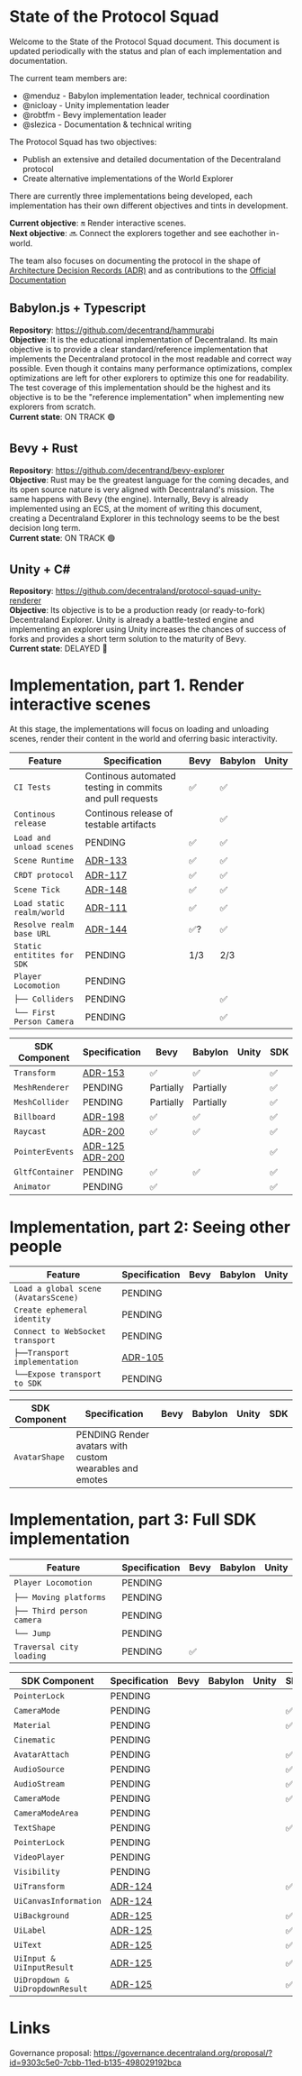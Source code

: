 # State of the Protocol Squad

Welcome to the State of the Protocol Squad document. This document is updated periodically with the status and plan of each implementation and documentation.

The current team members are:

- @menduz - Babylon implementation leader, technical coordination
- @nicloay - Unity implementation leader
- @robtfm - Bevy implementation leader
- @slezica - Documentation & technical writing

The Protocol Squad has two objectives:

- Publish an extensive and detailed documentation of the Decentraland protocol
- Create alternative implementations of the World Explorer

There are currently three implementations being developed, each implementation has their own different objectives and tints in development.

**Current objective**: 🔛 Render interactive scenes.  
**Next objective**: 🔜 Connect the explorers together and see eachother in-world.

The team also focuses on documenting the protocol in the shape of [Architecture Decision Records (ADR)](https://adr.decentraland.org) and as contributions to the [Official Documentation](https://docs.decentraland.org)

## Babylon.js + Typescript

**Repository**: https://github.com/decentrand/hammurabi  
**Objective**: It is the educational implementation of Decentraland. Its main objective is to provide a clear standard/reference implementation that implements the Decentraland protocol in the most readable and correct way possible. Even though it contains many performance optimizations, complex optimizations are left for other explorers to optimize this one for readability. The test coverage of this implementation should be the highest and its objective is to be the "reference implementation" when implementing new explorers from scratch.  
**Current state**: ON TRACK 🟢

## Bevy + Rust

**Repository**: https://github.com/decentrand/bevy-explorer  
**Objective**: Rust may be the greatest language for the coming decades, and its open source nature is very aligned with Decentraland's mission. The same happens with Bevy (the engine). Internally, Bevy is already implemented using an ECS, at the moment of writing this document, creating a Decentraland Explorer in this technology seems to be the best decision long term.  
**Current state**: ON TRACK 🟢

## Unity + C#

**Repository**: https://github.com/decentraland/protocol-squad-unity-renderer  
**Objective**: Its objective is to be a production ready (or ready-to-fork) Decentraland Explorer. Unity is already a battle-tested engine and implementing an explorer using Unity increases the chances of success of forks and provides a short term solution to the maturity of Bevy.  
**Current state**: DELAYED 🔴

# Implementation, part 1. Render interactive scenes

At this stage, the implementations will focus on loading and unloading scenes, render their content in the world and oferring basic interactivity.

| Feature                    | Specification                                            | Bevy | Babylon | Unity |
| -------------------------- | -------------------------------------------------------- | ---- | ------- | ----- |
| `CI Tests`                 | Continous automated testing in commits and pull requests | ✅   | ✅      |       |
| `Continous release`        | Continous release of testable artifacts                  |      | ✅      |       |
| `Load and unload scenes`   | PENDING                                                  | ✅   | ✅      |       |
| `Scene Runtime`            | [ADR-133](https://adr.decentraland.org/adr/ADR-133)      | ✅   | ✅      |       |
| `CRDT protocol`            | [ADR-117](https://adr.decentraland.org/adr/ADR-117)      | ✅   | ✅      |       |
| `Scene Tick`               | [ADR-148](https://adr.decentraland.org/adr/ADR-148)      | ✅   | ✅      |       |
| `Load static realm/world`  | [ADR-111](https://adr.decentraland.org/adr/ADR-111)      | ✅   | ✅      |       |
| `Resolve realm base URL`   | [ADR-144](https://adr.decentraland.org/adr/ADR-144)      | ✅?  | ✅      |       |
| `Static entitites for SDK` | PENDING                                                  | 1/3  | 2/3     |       |
| `Player Locomotion`        | PENDING                                                  |      |         |       |
| `├── Colliders`            | PENDING                                                  |      | ✅      |       |
| `└── First Person Camera`  | PENDING                                                  |      | ✅      |       |

| SDK Component   | Specification                                                                                           | Bevy      | Babylon   | Unity | SDK |
| --------------- | ------------------------------------------------------------------------------------------------------- | --------- | --------- | ----- | --- |
| `Transform`     | [ADR-153](https://adr.decentraland.org/adr/ADR-153)                                                     | ✅        | ✅        |       | ✅  |
| `MeshRenderer`  | PENDING                                                                                                 | Partially | Partially |       | ✅  |
| `MeshCollider`  | PENDING                                                                                                 | Partially | Partially |       | ✅  |
| `Billboard`     | [ADR-198](https://adr.decentraland.org/adr/ADR-198)                                                     | ✅        | ✅        |       | ✅  |
| `Raycast`       | [ADR-200](https://adr.decentraland.org/adr/ADR-200)                                                     | ✅        | ✅        |       | ✅  |
| `PointerEvents` | [ADR-125](https://adr.decentraland.org/adr/ADR-125) [ADR-200](https://adr.decentraland.org/adr/ADR-200) |           |           |       | ✅  |
| `GltfContainer` | PENDING                                                                                                 | ✅        | ✅        |       | ✅  |
| `Animator`      | PENDING                                                                                                 | ✅        |           |       | ✅  |

# Implementation, part 2: Seeing other people

| Feature                              | Specification                                       | Bevy | Babylon | Unity |
| ------------------------------------ | --------------------------------------------------- | ---- | ------- | ----- |
| `Load a global scene (AvatarsScene)` | PENDING                                             |      |         |       |
| `Create ephemeral identity`          | PENDING                                             |      |         |       |
| `Connect to WebSocket transport`     | PENDING                                             |      |         |       |
| `├──Transport implementation`        | [ADR-105](https://adr.decentraland.org/adr/ADR-105) |      |         |       |
| `└──Expose transport to SDK`         | PENDING                                             |      |         |       |

| SDK Component | Specification                                           | Bevy | Babylon | Unity | SDK |
| ------------- | ------------------------------------------------------- | ---- | ------- | ----- | --- |
| `AvatarShape` | PENDING Render avatars with custom wearables and emotes |      |         |       |     |

# Implementation, part 3: Full SDK implementation

| Feature                   | Specification | Bevy | Babylon | Unity |
| ------------------------- | ------------- | ---- | ------- | ----- |
| `Player Locomotion`       | PENDING       |      |         |       |
| `├── Moving platforms`    | PENDING       |      |         |       |
| `├── Third person camera` | PENDING       |      |         |       |
| `└── Jump`                | PENDING       |      |         |       |
| `Traversal city loading`  | PENDING       | ✅   |         |       |

| SDK Component                   | Specification                                       | Bevy | Babylon | Unity | SDK |
| ------------------------------- | --------------------------------------------------- | ---- | ------- | ----- | --- |
| `PointerLock`                   | PENDING                                             |      |         |       |     |
| `CameraMode`                    | PENDING                                             |      |         |       | ✅  |
| `Material`                      | PENDING                                             |      |         |       | ✅  |
| `Cinematic`                     | PENDING                                             |      |         |       |     |
| `AvatarAttach`                  | PENDING                                             |      |         |       | ✅  |
| `AudioSource`                   | PENDING                                             |      |         |       | ✅  |
| `AudioStream`                   | PENDING                                             |      |         |       | ✅  |
| `CameraMode`                    | PENDING                                             |      |         |       | ✅  |
| `CameraModeArea`                | PENDING                                             |      |         |       |     |
| `TextShape`                     | PENDING                                             |      |         |       | ✅  |
| `PointerLock`                   | PENDING                                             |      |         |       |     |
| `VideoPlayer`                   | PENDING                                             |      |         |       |     |
| `Visibility`                    | PENDING                                             |      |         |       |     |
| `UiTransform`                   | [ADR-124](https://adr.decentraland.org/adr/ADR-124) |      |         |       | ✅  |
| `UiCanvasInformation`           | [ADR-124](https://adr.decentraland.org/adr/ADR-124) |      |         |       |     |
| `UiBackground`                  | [ADR-125](https://adr.decentraland.org/adr/ADR-125) |      |         |       | ✅  |
| `UiLabel`                       | [ADR-125](https://adr.decentraland.org/adr/ADR-125) |      |         |       | ✅  |
| `UiText`                        | [ADR-125](https://adr.decentraland.org/adr/ADR-125) |      |         |       | ✅  |
| `UiInput & UiInputResult`       | [ADR-125](https://adr.decentraland.org/adr/ADR-125) |      |         |       | ✅  |
| `UiDropdown & UiDropdownResult` | [ADR-125](https://adr.decentraland.org/adr/ADR-125) |      |         |       | ✅  |

# Links

Governance proposal: https://governance.decentraland.org/proposal/?id=9303c5e0-7cbb-11ed-b135-498029192bca
